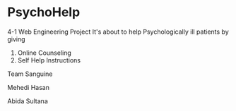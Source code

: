 # PsychoHelp
4-1 Web Engineering Project
It's about to help Psychologically ill patients by giving

1. Online Counseling
2. Self Help Instructions

Team Sanguine

Mehedi Hasan

Abida Sultana


